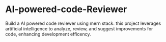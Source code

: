 # AI-powered-code-Reviewer
Build a AI powered code reviewer using mern stack. this project leverages artificial intelligence to analyze, review, and suggest improvements for code, enhancing development efficency.
